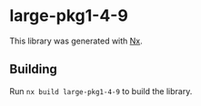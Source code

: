 # large-pkg1-4-9

This library was generated with [Nx](https://nx.dev).

## Building

Run `nx build large-pkg1-4-9` to build the library.
